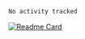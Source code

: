 
<!--START_SECTION:waka-->

```txt
No activity tracked
```

<!--END_SECTION:waka-->

<!--START_SECTION:pin repo-->
[![Readme Card](https://github-readme-stats.vercel.app/api/pin/?username=xavier2code&repo=irust)](https://github.com/xavier2code/irust)
<!--END_SECTION:pin repo-->
